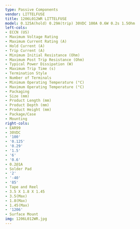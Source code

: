 ```yaml
---
type: Passive Components
vendor: LITTELFUSE
title: 1206L012WR LITTELFUSE
model: 0.125A(hold) 0.29A(trip) 30VDC 100A 0.6W 0.2s 1.5Ohm
left-cols:
- ECCN (US)
- Maximum Voltage Rating
- Maximum Current Rating (A)
- Hold Current (A)
- Trip Current (A)
- Minimum Initial Resistance (Ohm)
- Maximum Post Trip Resistance (Ohm)
- Typical Power Dissipation (W)
- Maximum Trip Time (s)
- Termination Style
- Number of Terminals
- Minimum Operating Temperature (°C)
- Maximum Operating Temperature (°C)
- Packaging
- Size (mm)
- Product Length (mm)
- Product Depth (mm)
- Product Height (mm)
- Package/Case
- Mounting
right-cols:
- EAR99
- 30VDC
- '100'
- '0.125'
- '0.29'
- '1.5'
- '6'
- '0.6'
- 0.2@1A
- Solder Pad
- '2'
- '-40'
- '85'
- Tape and Reel
- 3.5 X 1.8 X 1.45
- 3.5(Max)
- 1.8(Max)
- 1.45(Max)
- '1206'
- Surface Mount
img: 1206L012WR.jpg
---
```

